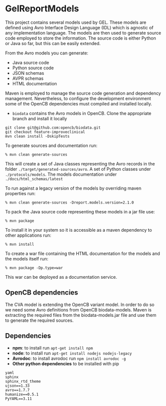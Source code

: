 
# GelReportModels

This project contains several models used by GEL. These models are defined using Avro Interface Design Language (IDL) which is agnostic of any implementation language. The models are then used to generate source code employed to store the information. The source code is either Python or Java so far, but this can be easily extended.

From the Avro models you can generate:
* Java source code
* Python source code
* JSON schemas
* AVPR schemas
* HTML documentation

Maven is employed to manage the source code generation and dependency management.
Nevertheless, to configure the development environment some of the OpenCB dependencies must compiled and installed locally.
* `biodata` contains the Avro models in OpenCB. Clone the appropriate branch and install it locally
```$shell
git clone git@github.com:opencb/biodata.git
git checkout feature-improveclinical
mvn clean install -DskipTests
```

To generate sources and documentation run:
```
% mvn clean generate-sources
```
This will create a set of Java classes representing the Avro records in the folder `./target/generated-sources/avro`. A set of Python classes under `./protocols/models`. The models documentation under `./docs/html_schemas/latest`

To run against a legacy version of the models by overriding maven properties run:
```
% mvn clean generate-sources -Dreport.models.version=2.1.0
```

To pack the Java source code representing these models in a jar file use:
```
% mvn package
```

To install it in your system so it is accessible as a maven dependency to other applications run:
```
% mvn install
```

To create a war file containing the HTML documentation for the models and the models itself run:
```
% mvn package -Dp.type=war
```
This war can be deployed as a documentation service.


## OpenCB dependencies

The CVA model is extending the OpenCB variant model. In order to do so we need some Avro definitions from OpenCB biodata-models. Maven is extracting the required files from the biodata-models.jar file and use them to generate the required sources.

## Dependencies

* **npm**: to install run `apt-get install npm`
* **node**: to install run `apt-get install nodejs nodejs-legacy`
* **Avrodoc**: to install avrodoc run `npm install avrodoc -g`
* **Other python dependencies** to be installed with pip
```
yaml
sphinx
sphinx_rtd_theme
ujson==1.33
avro==1.7.7
humanize==0.5.1
PyYAML==3.11
```
